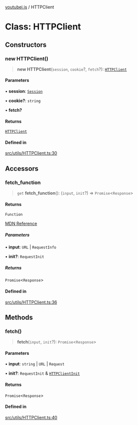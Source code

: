 [youtubei.js](../README.md) / HTTPClient

# Class: HTTPClient

## Constructors

### new HTTPClient()

> **new HTTPClient**(`session`, `cookie`?, `fetch`?): [`HTTPClient`](HTTPClient.md)

#### Parameters

• **session**: [`Session`](Session.md)

• **cookie?**: `string`

• **fetch?**

#### Returns

[`HTTPClient`](HTTPClient.md)

#### Defined in

[src/utils/HTTPClient.ts:30](https://github.com/LuanRT/YouTube.js/blob/e1650e12979e68b9546bc63989f86b651960a10a/src/utils/HTTPClient.ts#L30)

## Accessors

### fetch\_function

> `get` **fetch\_function**(): (`input`, `init`?) => `Promise`\<`Response`\>

#### Returns

`Function`

[MDN Reference](https://developer.mozilla.org/docs/Web/API/fetch)

##### Parameters

• **input**: `URL` \| `RequestInfo`

• **init?**: `RequestInit`

##### Returns

`Promise`\<`Response`\>

#### Defined in

[src/utils/HTTPClient.ts:36](https://github.com/LuanRT/YouTube.js/blob/e1650e12979e68b9546bc63989f86b651960a10a/src/utils/HTTPClient.ts#L36)

## Methods

### fetch()

> **fetch**(`input`, `init`?): `Promise`\<`Response`\>

#### Parameters

• **input**: `string` \| `URL` \| `Request`

• **init?**: `RequestInit` & [`HTTPClientInit`](../interfaces/HTTPClientInit.md)

#### Returns

`Promise`\<`Response`\>

#### Defined in

[src/utils/HTTPClient.ts:40](https://github.com/LuanRT/YouTube.js/blob/e1650e12979e68b9546bc63989f86b651960a10a/src/utils/HTTPClient.ts#L40)
